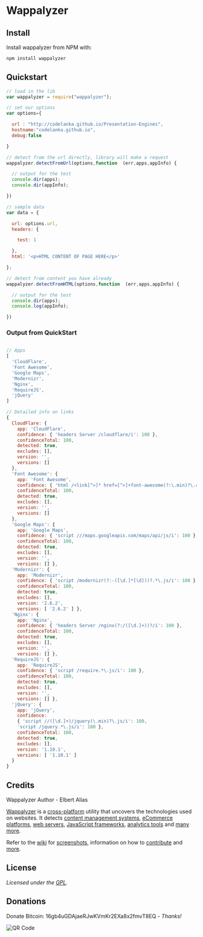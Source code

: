 # Wappalyzer

## Install

Install wappalyzer from NPM with:

```bash
npm install wappalyzer
```
## Quickstart

```javascript
// load in the lib
var wappalyzer = require("wappalyzer");

// set our options
var options={

  url : "http://codelanka.github.io/Presentation-Engines",
  hostname:"codelanka.github.io",
  debug:false

}

// detect from the url directly, library will make a request
wappalyzer.detectFromUrl(options,function  (err,apps,appInfo) {

  // output for the test
  console.dir(apps);
  console.dir(appInfo);

})

// sample data
var data = {

  url: options.url,
  headers: {

    test: 1

  },
  html: '<p>HTML CONTENT OF PAGE HERE</p>'

};

// detect from content you have already
wappalyzer.detectFromHTML(options,function  (err,apps,appInfo) {

  // output for the test
  console.dir(apps);
  console.log(appInfo);

})
```
### Output from QuickStart

```javascript

// Apps
[ 
  'CloudFlare',
  'Font Awesome',
  'Google Maps',
  'Modernizr',
  'Nginx',
  'RequireJS',
  'jQuery' 
]

// Detailed info on links
{ 
  CloudFlare: { 
    app: 'CloudFlare',
    confidence: { 'headers Server /cloudflare/i': 100 },
    confidenceTotal: 100,
    detected: true,
    excludes: [],
    version: '',
    versions: [] 
  },
  'Font Awesome': { 
    app: 'Font Awesome',
    confidence: { 'html /<link[^>]* href=[^>]+font-awesome(?:\.min)?\.css/i': 100 },
    confidenceTotal: 100,
    detected: true,
    excludes: [],
    version: '',
    versions: [] 
  },
  'Google Maps': { 
    app: 'Google Maps',
    confidence: { 'script ///maps.googleapis.com/maps/api/js/i': 100 },
    confidenceTotal: 100,
    detected: true,
    excludes: [],
    version: '',
    versions: [] },
  'Modernizr': { 
    app: 'Modernizr',
    confidence: { 'script /modernizr(?:-([\d.]*[\d]))?.*\.js/i': 100 },
    confidenceTotal: 100,
    detected: true,
    excludes: [],
    version: '2.6.2',
    versions: [ '2.6.2' ] },
  'Nginx': { 
    app: 'Nginx',
    confidence: { 'headers Server /nginx(?:/([\d.]+))?/i': 100 },
    confidenceTotal: 100,
    detected: true,
    excludes: [],
    version: '',
    versions: [] },
  'RequireJS': { 
    app: 'RequireJS',
    confidence: { 'script /require.*\.js/i': 100 },
    confidenceTotal: 100,
    detected: true,
    excludes: [],
    version: '',
    versions: [] },
  'jQuery': { 
    app: 'jQuery',
    confidence: 
    { 'script //([\d.]+)/jquery(\.min)?\.js/i': 100,
    'script /jquery.*\.js/i': 100 },
    confidenceTotal: 100,
    detected: true,
    excludes: [],
    version: '1.10.1',
    versions: [ '1.10.1' ] 
  } 
}
```
## Credits

Wappalyzer Author - Elbert Alias

[Wappalyzer](https://wappalyzer.com/) is a
[cross-platform](https://github.com/AliasIO/Wappalyzer/wiki/Drivers) utility that uncovers the
technologies used on websites.  It detects
[content management systems](https://wappalyzer.com/categories/cms),
[eCommerce platforms](https://wappalyzer.com/categories/ecommerce),
[web servers](https://wappalyzer.com/categories/web-servers),
[JavaScript frameworks](https://wappalyzer.com/categories/javascript-frameworks),
[analytics tools](https://wappalyzer.com/categories/analytics) and
[many more](https://wappalyzer.com/applications).

Refer to the [wiki](https://github.com/AliasIO/Wappalyzer/wiki) for
[screenshots](https://github.com/AliasIO/Wappalyzer/wiki/Screenshots), information on how to
[contribute](https://github.com/AliasIO/Wappalyzer/wiki/Contributing) and
[more](https://github.com/AliasIO/Wappalyzer/wiki/_pages).

## License

*Licensed under the [GPL](https://github.com/AliasIO/Wappalyzer/blob/master/LICENSE).*

## Donations

Donate Bitcoin: 16gb4uGDAjaeRJwKVmKr2EXa8x2fmvT8EQ - *Thanks!*

![QR Code](https://wappalyzer.com/sites/default/themes/wappalyzer/images/bitcoinqrcode.png)
